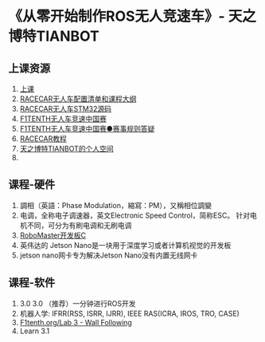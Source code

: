 # 《从零开始制作ROS无人竞速车》- 天之博特TIANBOT

## 上课资源
1. [上课](https://www.bilibili.com/video/BV1PY4y1E7b8?spm_id_from=333.999.list.card_archive.click)
2. [RACECAR无人车配置清单和课程大纲](https://docs.qq.com/sheet/DT0hDckJXUWZCbWpC)
3. [RACECAR无人车STM32源码](https://github.com/tianbot/tianracer_firmware)
4. [F1TENTH无人车竞速中国赛](https://icaus2022.scimeeting.cn/cn/web/index/12954_1001115)
5. [F1TENTH无人车竞速中国赛●赛事规则答疑](https://www.bilibili.com/video/BV17B4y1B7Wm)
6. [RACECAR教程](https://mp.weixin.qq.com/s/DU4yDuJbp6O8W3qfO_xueQ)
7. [天之博特TIANBOT的个人空间](https://space.bilibili.com/451561151)
8. []()

## 课程-硬件
1. 調相（英語：Phase Modulation，縮寫：PM），又稱相位調變
2. 电调，全称电子调速器，英文Electronic Speed Control，简称ESC。 针对电机不同，可分为有刷电调和无刷电调
3. [RoboMaster开发板C](https://www.robomaster.com/zh-CN/products/components/general/development-board-type-c/info)
4. 英伟达的 Jetson Nano是一块用于深度学习或者计算机视觉的开发板
5. jetson nano网卡专为解决Jetson Nano没有内置无线网卡

## 课程-软件
1. 3.0 3.0 （推荐）一分钟进行ROS开发
2. 机器人学: IFRR(RSS, ISRR, IJRR), IEEE RAS(ICRA, IROS, TRO, CASE)
3. [F1tenth.org/Lab 3 - Wall Following](https://f1tenth.org/learn.html)
4. Learn 3.1